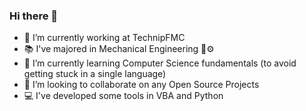 ### Hi there 👋

- 🔭 I’m currently working at TechnipFMC
- 📚 I've majored in Mechanical Engineering 🔧⚙
- 🌱 I’m currently learning Computer Science fundamentals (to avoid getting stuck in a single language)
- 👯 I’m looking to collaborate on any Open Source Projects
- 💻 I've developed some tools in VBA and Python
<!--
- 🤔 I’m looking for help with ...
- 💬 Ask me about ...
- 📫 How to reach me: ...
- 😄 Pronouns: ...
- ⚡ Fun fact: ...
-->
